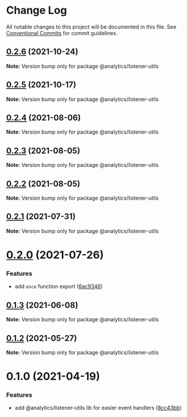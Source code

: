 # Change Log

All notable changes to this project will be documented in this file.
See [Conventional Commits](https://conventionalcommits.org) for commit guidelines.

## [0.2.6](https://github.com/DavidWells/analytics/tree/master/packages/analytics-util-listener/compare/@analytics/listener-utils@0.2.5...@analytics/listener-utils@0.2.6) (2021-10-24)

**Note:** Version bump only for package @analytics/listener-utils





## [0.2.5](https://github.com/DavidWells/analytics/tree/master/packages/analytics-util-listener/compare/@analytics/listener-utils@0.2.4...@analytics/listener-utils@0.2.5) (2021-10-17)

**Note:** Version bump only for package @analytics/listener-utils





## [0.2.4](https://github.com/DavidWells/analytics/tree/master/packages/analytics-util-listener/compare/@analytics/listener-utils@0.2.3...@analytics/listener-utils@0.2.4) (2021-08-06)

**Note:** Version bump only for package @analytics/listener-utils





## [0.2.3](https://github.com/DavidWells/analytics/tree/master/packages/analytics-util-listener/compare/@analytics/listener-utils@0.2.2...@analytics/listener-utils@0.2.3) (2021-08-05)

**Note:** Version bump only for package @analytics/listener-utils





## [0.2.2](https://github.com/DavidWells/analytics/tree/master/packages/analytics-util-listener/compare/@analytics/listener-utils@0.2.1...@analytics/listener-utils@0.2.2) (2021-08-05)

**Note:** Version bump only for package @analytics/listener-utils





## [0.2.1](https://github.com/DavidWells/analytics/tree/master/packages/analytics-util-listener/compare/@analytics/listener-utils@0.2.0...@analytics/listener-utils@0.2.1) (2021-07-31)

**Note:** Version bump only for package @analytics/listener-utils





# [0.2.0](https://github.com/DavidWells/analytics/tree/master/packages/analytics-util-listener/compare/@analytics/listener-utils@0.1.3...@analytics/listener-utils@0.2.0) (2021-07-26)


### Features

* add `once` function export ([6ac9346](https://github.com/DavidWells/analytics/tree/master/packages/analytics-util-listener/commit/6ac9346))





## [0.1.3](https://github.com/DavidWells/analytics/tree/master/packages/analytics-util-listener/compare/@analytics/listener-utils@0.1.2...@analytics/listener-utils@0.1.3) (2021-06-08)

**Note:** Version bump only for package @analytics/listener-utils





## [0.1.2](https://github.com/DavidWells/analytics/tree/master/packages/analytics-util-listener/compare/@analytics/listener-utils@0.1.0...@analytics/listener-utils@0.1.2) (2021-05-27)

**Note:** Version bump only for package @analytics/listener-utils





# 0.1.0 (2021-04-19)


### Features

* add @analytics/listener-utils lib for easier event handlers ([8cc43bb](https://github.com/DavidWells/analytics/tree/master/packages/analytics-util-listener/commit/8cc43bb))
